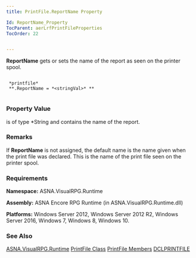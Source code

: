 ```yaml
---
title: PrintFile.ReportName Property

Id: ReportName_Property
TocParent: aerLrfPrintFileProperties
TocOrder: 22


---
```


**ReportName** gets or sets the name of the report as seen on the printer spool. 

```

 *printfile* 
 **.ReportName = *<stringVal>* ** 
        
```

### Property Value
***<stringVal>*** is of type *String and contains the name of the report. 

### Remarks
If **ReportName** is not assigned, the default name is the name given when the print file was declared. This is the name of the print file seen on the printer spool. 

### Requirements
**Namespace:** ASNA.VisualRPG.Runtime 

**Assembly:** ASNA Encore RPG Runtime (in ASNA.VisualRPG.Runtime.dll) 

**Platforms:** Windows Server 2012, Windows Server 2012 R2, Windows Server 2016, Windows 7, Windows 8, Windows 10. 

### See Also
[ASNA.VisualRPG.Runtime](aerLrfRuntimeNamespace.html)
[PrintFile Class](aerLrfPrintFileClass.html)
[PrintFile Members](aerLrfPrintFileMembers.html)
[DCLPRINTFILE](DCLPRINTFILE.html) 
